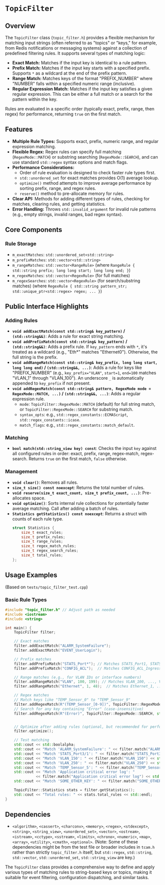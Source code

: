 # `TopicFilter`

## Overview

The `TopicFilter` class (`topic_filter.h`) provides a flexible mechanism for matching input strings (often referred to as "topics" or "keys," for example, from Redis notifications or messaging systems) against a collection of predefined filtering rules. It supports several types of matching logic:

-   **Exact Match:** Matches if the input key is identical to a rule pattern.
-   **Prefix Match:** Matches if the input key starts with a specified prefix. Supports `*` as a wildcard at the end of the prefix pattern.
-   **Range Match:** Matches keys of the format "PREFIX_NUMBER" where "NUMBER" falls within a specified numeric range (inclusive).
-   **Regular Expression Match:** Matches if the input key satisfies a given regular expression. This can be either a full match or a search for the pattern within the key.

Rules are evaluated in a specific order (typically exact, prefix, range, then regex) for performance, returning `true` on the first match.

## Features

-   **Multiple Rule Types:** Supports exact, prefix, numeric range, and regular expression matching.
-   **Flexible Regex:** Regex rules can specify full matching (`RegexMode::MATCH`) or substring searching (`RegexMode::SEARCH`), and can use standard `std::regex` syntax options and match flags.
-   **Performance Considerations:**
    -   Order of rule evaluation is designed to check faster rule types first.
    -   `std::unordered_set` for exact matches provides O(1) average lookup.
    -   `optimize()` method attempts to improve average performance by sorting prefix, range, and regex rules.
    -   `reserve()` method to pre-allocate memory for rules.
-   **Clear API:** Methods for adding different types of rules, checking for matches, clearing rules, and getting statistics.
-   **Error Handling:** Throws `std::invalid_argument` for invalid rule patterns (e.g., empty strings, invalid ranges, bad regex syntax).

## Core Components

### Rule Storage
-   `m_exactMatches`: `std::unordered_set<std::string>`
-   `m_prefixMatches`: `std::vector<std::string>`
-   `m_rangeMatches`: `std::vector<RangeRule>` (where `RangeRule { std::string prefix; long long start; long long end; }`)
-   `m_regexMatches`: `std::vector<RegexRule>` (for full matches)
-   `m_regexSearches`: `std::vector<RegexRule>` (for search/substring matches)
    (where `RegexRule { std::string pattern_str; std::unique_ptr<std::regex> regex; ... }`)

## Public Interface Highlights

### Adding Rules
-   **`void addExactMatch(const std::string& key_pattern)` / `(std::string&&)`**:
    Adds a rule for exact string matching.
-   **`void addPrefixMatch(const std::string& key_pattern)` / `(std::string&&)`**:
    Adds a prefix rule. If `key_pattern` ends with `*`, it's treated as a wildcard (e.g., "Eth*" matches "Ethernet0"). Otherwise, the full string is the prefix.
-   **`void addRangeMatch(const std::string& key_prefix, long long start, long long end)` / `(std::string&&, ...)`**:
    Adds a rule for keys like "PREFIX_NUMBER" (e.g., `key_prefix="VLAN"`, `start=1`, `end=100` matches "VLAN_1" through "VLAN_100"). An underscore `_` is automatically appended to `key_prefix` if not present.
-   **`void addRegexMatch(const std::string& pattern, RegexMode mode = RegexMode::MATCH, ...)` / `(std::string&&, ...)`**:
    Adds a regular expression rule.
    -   `mode`: `TopicFilter::RegexMode::MATCH` (default) for full string match, or `TopicFilter::RegexMode::SEARCH` for substring match.
    -   `syntax_opts`: e.g., `std::regex_constants::ECMAScript`, `std::regex_constants::icase`.
    -   `match_flags`: e.g., `std::regex_constants::match_default`.

### Matching
-   **`bool match(std::string_view key) const`**:
    Checks the input `key` against all configured rules in order: exact, prefix, range, regex-match, regex-search. Returns `true` on the first match, `false` otherwise.

### Management
-   **`void clear()`**: Removes all rules.
-   **`size_t size() const noexcept`**: Returns the total number of rules.
-   **`void reserve(size_t exact_count, size_t prefix_count, ...)`**: Pre-allocates space.
-   **`void optimize()`**: Sorts internal rule collections for potentially faster average matching. Call after adding a batch of rules.
-   **`Statistics getStatistics() const noexcept`**: Returns a struct with counts of each rule type.
    ```cpp
    struct Statistics {
        size_t exact_rules;
        size_t prefix_rules;
        size_t range_rules;
        size_t regex_match_rules;
        size_t regex_search_rules;
        size_t total_rules;
    };
    ```

## Usage Examples

(Based on `tests/topic_filter_test.cpp`)

### Basic Rule Types

```cpp
#include "topic_filter.h" // Adjust path as needed
#include <iostream>
#include <string>

int main() {
    TopicFilter filter;

    // Exact matches
    filter.addExactMatch("ALARM_SystemFailure");
    filter.addExactMatch("EVENT_UserLogin");

    // Prefix matches
    filter.addPrefixMatch("STATS_Port*"); // Matches STATS_Port1, STATS_PortChannel5, etc.
    filter.addPrefixMatch("CONFIG_ACL");  // Matches CONFIG_ACL_Ingress, CONFIG_ACL_Egress

    // Range matches (e.g., for VLAN IDs or interface numbers)
    filter.addRangeMatch("VLAN", 100, 199); // Matches VLAN_100, ..., VLAN_199
    filter.addRangeMatch("Ethernet", 1, 48);  // Matches Ethernet_1, ..., Ethernet_48

    // Regex matches
    // Match keys like "TEMP_Sensor_0" to "TEMP_Sensor_9"
    filter.addRegexMatch(R"(TEMP_Sensor_[0-9])", TopicFilter::RegexMode::MATCH);
    // Search for any key containing "Error" (case-insensitive)
    filter.addRegexMatch(R"(Error)", TopicFilter::RegexMode::SEARCH, std::regex_constants::icase);


    // Optimize after adding rules (optional, but recommended for performance)
    filter.optimize();

    // Test matching
    std::cout << std::boolalpha;
    std::cout << "Match 'ALARM_SystemFailure': " << filter.match("ALARM_SystemFailure") << std::endl; // true
    std::cout << "Match 'STATS_Port3/1': " << filter.match("STATS_Port3/1") << std::endl;         // true
    std::cout << "Match 'VLAN_150': " << filter.match("VLAN_150") << std::endl;                   // true
    std::cout << "Match 'VLAN_250': " << filter.match("VLAN_250") << std::endl;                   // false
    std::cout << "Match 'TEMP_Sensor_5': " << filter.match("TEMP_Sensor_5") << std::endl;         // true
    std::cout << "Match 'Application critical error log': "
              << filter.match("Application critical error log") << std::endl; // true (due to regex search)
    std::cout << "Match 'SOME_OTHER_KEY': " << filter.match("SOME_OTHER_KEY") << std::endl;       // false

    TopicFilter::Statistics stats = filter.getStatistics();
    std::cout << "Total rules: " << stats.total_rules << std::endl;
}
```

## Dependencies
- `<algorithm>`, `<cassert>`, `<charconv>`, `<memory>`, `<regex>`, `<stdexcept>`, `<string>`, `<string_view>`, `<unordered_set>`, `<vector>`, `<ostream>`, `<istream>`, `<cctype>`, `<sstream>`, `<limits>`, `<chrono>`, `<numeric>`, `<map>`, `<array>`, `<utility>`, `<cmath>`, `<optional>`. (Note: Some of these dependencies might be from the test file or broader includes in `tcam.h` rather than strictly `topic_filter.h` itself, but `std::regex`, `std::string`, `std::vector`, `std::unordered_set`, `std::string_view` are key.)

The `TopicFilter` class provides a comprehensive way to define and apply various types of matching rules to string-based keys or topics, making it suitable for event filtering, configuration dispatching, and similar tasks.
